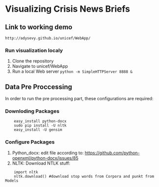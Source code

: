 # Visualizing Crisis News Briefs

## Link to working demo 
`http://adysevy.github.io/unicef/WebApp/`
	
### Run visualization localy
1. Clone the repository
2. Navigate to unicef/WebApp
3. Run a local Web server `python -m SimpleHTTPServer 8888 &`

## Data Pre Proccessing

In order to run the pre processing part, these configurations are required:

### Downloding Packages
```
	easy_install python-docx
	sudo pip install -U nltk
	easy_install -U gensim
```

### Configure Packages
1. Python_docx: edit file according to: https://github.com/python-openxml/python-docx/issues/85
2. NLTK: Download NTLK stuff:
```	
	import nltk
	nltk.download() #download stop words from Corpora and punkt from Models
```
